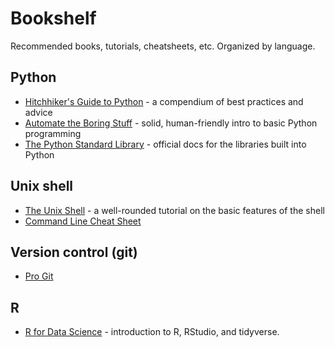 # Bookshelf

Recommended books, tutorials, cheatsheets, etc. Organized by language. 

## Python
* [Hitchhiker's Guide to Python](https://docs.python-guide.org/) - a compendium of best practices and advice
* [Automate the Boring Stuff](https://automatetheboringstuff.com/) - solid, human-friendly intro to basic Python programming
* [The Python Standard Library](https://docs.python.org/3/library/index.html) - official docs for the libraries built into Python

## Unix shell

* [The Unix Shell](https://swcarpentry.github.io/shell-novice/) - a well-rounded tutorial on the basic features of the shell
* [Command Line Cheat Sheet](https://www.git-tower.com/blog/command-line-cheat-sheet/)

## Version control (git)

* [Pro Git](https://git-scm.com/book/en/v2)

## R
* [R for Data Science](https://r4ds.had.co.nz/) - introduction to R, RStudio, and tidyverse.
